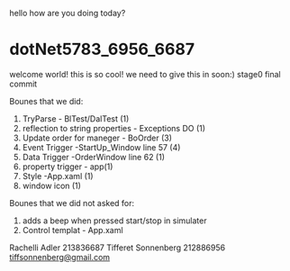 hello how are you doing today?
# dotNet5783_6956_6687
welcome world!
this is so cool!
we need to give this in soon:)
stage0 final commit

Bounes that we did:
1. TryParse - BlTest/DalTest (1)
2. reflection to string properties - Exceptions DO (1)
3. Update order for maneger - BoOrder (3)
4. Event Trigger -StartUp_Window line 57 (4)
6. Data Trigger -OrderWindow line 62 (1)
7. property trigger - app(1)
8. Style -App.xaml (1)
9. window icon (1)



Bounes that we did not asked for:
1. adds a beep when pressed start/stop in simulater
2. Control templat - App.xaml




Rachelli Adler 213836687
Tifferet Sonnenberg 212886956 tiffsonnenberg@gmail.com